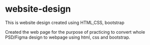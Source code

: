 # website-design
This is website design  created using HTML,CSS, bootstrap


Created the web page for the purpose of practicing  to convert whole PSD/Figma design to webpage using html, css and bootstrap.
